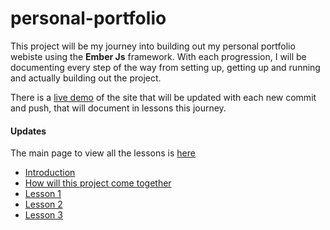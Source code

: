 # personal-portfolio

This project will be my journey into building out my personal portfolio webiste using the **Ember Js** framework. With each progression, I will be documenting every step of the way from setting up, getting up and running and actually building out the project.

There is a [live demo](https://ba-personal.firebaseapp.com) of the site that will be updated with each new commit and push, that will document in lessons this journey.

#### Updates
The main page to view all the lessons is [here](https://ba-personal.firebaseapp.com/lesson)

- [Introduction](https://ba-personal.firebaseapp.com/lesson)
- [How will this project come together](https://ba-personal.firebaseapp.com/lesson#story-1)
- [Lesson 1](https://ba-personal.firebaseapp.com/lesson#1)
- [Lesson 2](https://ba-personal.firebaseapp.com/lesson#2)
- [Lesson 3](https://ba-personal.firebaseapp.com/lesson#3)


